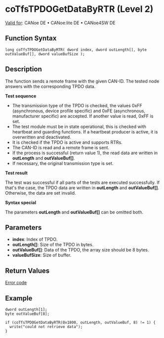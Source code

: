 # coTfsTPDOGetDataByRTR (Level 2)

[Valid for](../../../../Shared/FeatureAvailability.md): CANoe DE • CANoe:lite DE • CANoe4SW DE

## Function Syntax

```plaintext
long coTfsTPDOGetDataByRTR( dword index, dword outLength[], byte outValueBuf[], dword valueBufSize );
```

## Description

The function sends a remote frame with the given CAN-ID. The tested node answers with the corresponding TPDO data.

**Test sequence**

- The transmission type of the TPDO is checked, the values 0xFF (asynchronous, device profile specific) and 0xFE (asynchronous, manufacturer specific) are accepted. If another value is read, 0xFF is set.
- The test module must be in state operational, this is checked with heartbeat and guarding functions. If a heartbeat producer is active, it is overwritten and deactivated.
- It is checked if the TPDO is active and supports RTRs.
- The CAN-ID is read and a remote frame is sent.
- If the process is successful (return value 1), the read data are written in **outLength** and **outValueBuf[]**.
- If necessary, the original transmission type is set.

**Test result**

The test was successful if all parts of the tests are executed successfully. If that's the case, the TPDO data are written in **outLength** and **outValueBuf[]**. Otherwise, the data are set invalid.

**Syntax special**

The parameters **outLength** and **outValueBuf[]** can be omitted both.

## Parameters

- **index**: Index of TPDO.
- **outLength[]**: Size of the TPDO in bytes.
- **outValueBuf[]**: Data of the TPDO, the array size should be 8 bytes.
- **valueBufSize**: Size of buffer.

## Return Values

[Error code](../CAPLfunctionsCANopenNLTFSErrorCodes.md)

## Example

```plaintext
dword outLength[1];
byte outValueBuf[8];

if (coTfsTPDOGetDataByRTR(0x1800, outLength, outValueBuf, 8) != 1) {
  write("could not retrieve data");
}
```

